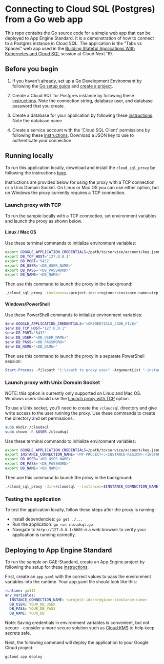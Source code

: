 # Connecting to Cloud SQL (Postgres) from a Go web app

This repo contains the Go source code for a simple web app that can be deployed to App Engine Standard. It is a demonstration of how to connect to a Postgres instance in Cloud SQL. The application is the "Tabs vs Spaces" web app used in the [Building Stateful Applications With Kubernetes and Cloud SQL](https://www.youtube.com/watch?v=qVgzP3PsXFw&t=1833s) session at Cloud Next '19.

## Before you begin

1. If you haven't already, set up a Go Development Environment by following the [Go setup guide](https://cloud.google.com/go/docs/setup) and 
[create a project](https://cloud.google.com/resource-manager/docs/creating-managing-projects#creating_a_project).

1. Create a Cloud SQL for Postgres instance by following these 
[instructions](https://cloud.google.com/sql/docs/postgres/create-instance).
Note the connection string, database user, and database password that you create.

1. Create a database for your application by following these 
[instructions](https://cloud.google.com/sql/docs/postgres/create-manage-databases).
Note the database name. 

1. Create a service account with the 'Cloud SQL Client' permissions by following these 
[instructions](https://cloud.google.com/sql/docs/mysql/connect-external-app#4_if_required_by_your_authentication_method_create_a_service_account).
Download a JSON key to use to authenticate your connection.

## Running locally

To run this application locally, download and install the `cloud_sql_proxy` by
following the instructions
[here](https://cloud.google.com/sql/docs/postgres/sql-proxy#install).

Instructions are provided below for using the proxy with a TCP connection or a Unix Domain Socket. On Linux or Mac OS you can use either option, but on Windows the proxy currently requires a TCP connection.

### Launch proxy with TCP

To run the sample locally with a TCP connection, set environment variables and launch the proxy as shown below.

#### Linux / Mac OS
Use these terminal commands to initialize environment variables:
```bash
export GOOGLE_APPLICATION_CREDENTIALS=/path/to/service/account/key.json
export DB_TCP_HOST='127.0.0.1'
export DB_PORT='5432'
export DB_USER='<DB_USER_NAME>'
export DB_PASS='<DB_PASSWORD>'
export DB_NAME='<DB_NAME>'
```

Then use this command to launch the proxy in the background:
```bash
./cloud_sql_proxy -instances=<project-id>:<region>:<instance-name>=tcp:5432 -credential_file=$GOOGLE_APPLICATION_CREDENTIALS &
```

#### Windows/PowerShell
Use these PowerShell commands to initialize environment variables:
```powershell
$env:GOOGLE_APPLICATION_CREDENTIALS="<CREDENTIALS_JSON_FILE>"
$env:DB_TCP_HOST="127.0.0.1"
$env:DB_PORT="5432"
$env:DB_USER="<DB_USER_NAME>"
$env:DB_PASS="<DB_PASSWORD>"
$env:DB_NAME="<DB_NAME>"
```

Then use this command to launch the proxy in a separate PowerShell session:
```powershell
Start-Process -filepath "C:\<path to proxy exe>" -ArgumentList "-instances=<project-id>:<region>:<instance-name>=tcp:5432 -credential_file=<CREDENTIALS_JSON_FILE>"
```

### Launch proxy with Unix Domain Socket
NOTE: this option is currently only supported on Linux and Mac OS. Windows users should use the [Launch proxy with TCP](#launch-proxy-with-tcp) option.

To use a Unix socket, you'll need to create the `/cloudsql` directory and give write access to the user running the proxy. Use these commands to create the directory and set permissions:
```bash
sudo mkdir /cloudsql
sudo chown -R $USER /cloudsql
```

Use these terminal commands to initialize environment variables:
```bash
export GOOGLE_APPLICATION_CREDENTIALS=/path/to/service/account/key.json
export INSTANCE_CONNECTION_NAME='<MY-PROJECT>:<INSTANCE-REGION>:<INSTANCE-NAME>'
export DB_USER='<DB_USER_NAME>'
export DB_PASS='<DB_PASSWORD>'
export DB_NAME='<DB_NAME>'
```

Then use this command to launch the proxy in the background:
```bash
./cloud_sql_proxy -dir=/cloudsql --instances=$INSTANCE_CONNECTION_NAME --credential_file=$GOOGLE_APPLICATION_CREDENTIALS &
```

### Testing the application

To test the application locally, follow these steps after the proxy is running:

* Install dependencies: `go get ./...`
* Run the application: `go run cloudsql.go`
* Navigate to `http://127.0.0.1:8080` in a web browser to verify your application is running correctly.

## Deploying to App Engine Standard

To run the sample on GAE-Standard, create an App Engine project by following the setup for these 
[instructions](https://cloud.google.com/appengine/docs/standard/go/quickstart#before-you-begin).

First, create an `app.yaml` with the correct values to pass the environment 
variables into the runtime. Your app.yaml file should look like this:

```yaml
runtime: go111
env_variables:
  INSTANCE_CONNECTION_NAME: <project-id>:<region>:<instance-name>
  DB_USER: YOUR_DB_USER
  DB_PASS: YOUR_DB_PASS
  DB_NAME: YOUR_DB
```

Note: Saving credentials in environment variables is convenient, but not secure - consider a more
secure solution such as [Cloud KMS](https://cloud.google.com/kms/) to help keep secrets safe.

Next, the following command will deploy the application to your Google Cloud project:
```bash
gcloud app deploy
```
